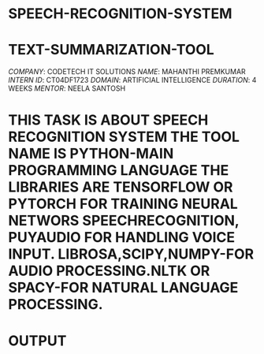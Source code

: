 # SPEECH-RECOGNITION-SYSTEM
# TEXT-SUMMARIZATION-TOOL
*COMPANY*: CODETECH IT SOLUTIONS
*NAME*: MAHANTHI PREMKUMAR
*INTERN ID*: CT04DF1723
*DOMAIN*: ARTIFICIAL INTELLIGENCE
*DURATION*: 4 WEEKS
*MENTOR*: NEELA SANTOSH

# THIS TASK IS ABOUT SPEECH RECOGNITION SYSTEM THE TOOL NAME IS PYTHON-MAIN PROGRAMMING LANGUAGE THE LIBRARIES ARE TENSORFLOW OR PYTORCH FOR TRAINING NEURAL NETWORS SPEECHRECOGNITION, PUYAUDIO FOR HANDLING VOICE INPUT. LIBROSA,SCIPY,NUMPY-FOR AUDIO PROCESSING.NLTK OR SPACY-FOR NATURAL LANGUAGE PROCESSING.


# OUTPUT


